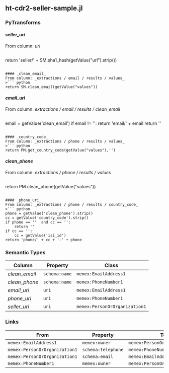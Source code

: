 ## ht-cdr2-seller-sample.jl

### PyTransforms
#### _seller_uri_
From column: _url_
>``` python
return 'seller/' + SM.sha1_hash(getValue("url").strip())
```

#### _clean_email_
From column: _extractions / email / results / values_
>``` python
return SM.clean_email(getValue("values"))
```

#### _email_uri_
From column: _extractions / email / results / clean_email_
>``` python
email = getValue('clean_email')
if email != '':
    return 'email/' + email
return ''
```

#### _country_code_
From column: _extractions / phone / results / values_
>``` python
return PM.get_country_code(getValue("values"),'')
```

#### _clean_phone_
From column: _extractions / phone / results / values_
>``` python
return PM.clean_phone(getValue("values"))
```

#### _phone_uri_
From column: _extractions / phone / results / country_code_
>``` python
phone = getValue('clean_phone').strip()
cc = getValue('country_code').strip()
if phone == ''  and cc == '':
    return ''
if cc == '':
    cc = getValue('isi_id')
return 'phone/' + cc + '-' + phone
```


### Semantic Types
| Column | Property | Class |
|  ----- | -------- | ----- |
| _clean_email_ | `schema:name` | `memex:EmailAddress1`|
| _clean_phone_ | `schema:name` | `memex:PhoneNumber1`|
| _email_uri_ | `uri` | `memex:EmailAddress1`|
| _phone_uri_ | `uri` | `memex:PhoneNumber1`|
| _seller_uri_ | `uri` | `memex:PersonOrOrganization1`|


### Links
| From | Property | To |
|  --- | -------- | ---|
| `memex:EmailAddress1` | `memex:owner` | `memex:PersonOrOrganization1`|
| `memex:PersonOrOrganization1` | `schema:telephone` | `memex:PhoneNumber1`|
| `memex:PersonOrOrganization1` | `schema:email` | `memex:EmailAddress1`|
| `memex:PhoneNumber1` | `memex:owner` | `memex:PersonOrOrganization1`|
